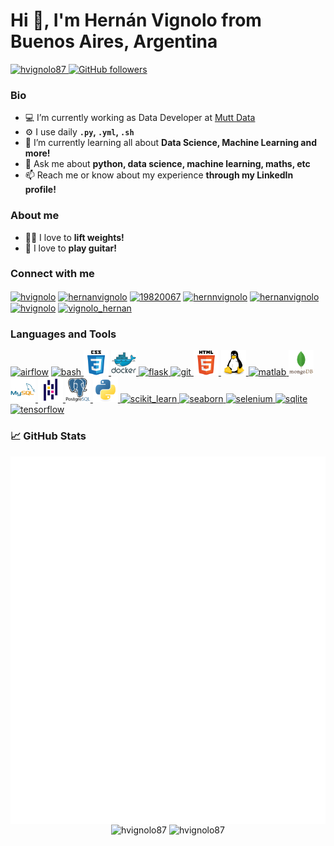 <h1 align="left">Hi 👋, I'm Hernán Vignolo from Buenos Aires, Argentina</h1>

<p align="left">
  <a href="https://github.com/hvignolo87/">
    <img src="https://komarev.com/ghpvc/?username=hvignolo87&label=Profile%20views&color=0e75b6&style=flat" alt="hvignolo87" />
  </a>
  <a href="https://github.com/hvignolo87?tab=followers">
    <img alt="GitHub followers" src="https://img.shields.io/github/followers/hvignolo87?color=green&logo=github">
  </a>
</p>


### Bio

- 💻 I’m currently working as Data Developer at [Mutt Data](https://github.com/MuttData)
- ⚙️ I use daily **`.py`, `.yml`, `.sh`**
- 🌱 I’m currently learning all about **Data Science, Machine Learning and more!**
- 💬 Ask me about **python, data science, machine learning, maths, etc**
- 📫 Reach me or know about my experience **through my LinkedIn profile!**


### About me
- 🏋️‍♂️ I love to **lift weights!**
- 🎸 I love to **play guitar!**


<h3 align="left">Connect with me</h3>
<p align="left">
<a href="https://dev.to/hvignolo" target="blank"><img align="center" src="https://raw.githubusercontent.com/rahuldkjain/github-profile-readme-generator/master/src/images/icons/Social/devto.svg" alt="hvignolo" height="30" width="40" /></a>
<a href="https://linkedin.com/in/hernanvignolo" target="blank"><img align="center" src="https://raw.githubusercontent.com/rahuldkjain/github-profile-readme-generator/master/src/images/icons/Social/linked-in-alt.svg" alt="hernanvignolo" height="30" width="40" /></a>
<a href="https://stackoverflow.com/users/19820067" target="blank"><img align="center" src="https://raw.githubusercontent.com/rahuldkjain/github-profile-readme-generator/master/src/images/icons/Social/stack-overflow.svg" alt="19820067" height="30" width="40" /></a>
<a href="https://kaggle.com/hernnvignolo" target="blank"><img align="center" src="https://raw.githubusercontent.com/rahuldkjain/github-profile-readme-generator/master/src/images/icons/Social/kaggle.svg" alt="hernnvignolo" height="30" width="40" /></a>
<a href="https://fb.com/hernanvignolo" target="blank"><img align="center" src="https://raw.githubusercontent.com/rahuldkjain/github-profile-readme-generator/master/src/images/icons/Social/facebook.svg" alt="hernanvignolo" height="30" width="40" /></a>
<a href="https://instagram.com/hvignolo" target="blank"><img align="center" src="https://raw.githubusercontent.com/rahuldkjain/github-profile-readme-generator/master/src/images/icons/Social/instagram.svg" alt="hvignolo" height="30" width="40" /></a>
<a href="https://www.hackerrank.com/vignolo_hernan" target="blank"><img align="center" src="https://raw.githubusercontent.com/rahuldkjain/github-profile-readme-generator/master/src/images/icons/Social/hackerrank.svg" alt="vignolo_hernan" height="30" width="40" /></a>
</p>

<h3 align="left">Languages and Tools</h3>
<p align="left">
<a href="https://airflow.apache.org/" target="_blank" rel="noreferrer"><img src="https://cwiki.apache.org/confluence/download/attachments/145723561/airflow_transparent.png" alt="airflow" width="40" height="40"/></a>
<a href="https://www.gnu.org/software/bash/" target="_blank" rel="noreferrer"> <img src="https://www.vectorlogo.zone/logos/gnu_bash/gnu_bash-icon.svg" alt="bash" width="40" height="40"/> </a> <a href="https://www.w3schools.com/css/" target="_blank" rel="noreferrer"> <img src="https://raw.githubusercontent.com/devicons/devicon/master/icons/css3/css3-original-wordmark.svg" alt="css3" width="40" height="40"/> </a> <a href="https://www.docker.com/" target="_blank" rel="noreferrer"> <img src="https://raw.githubusercontent.com/devicons/devicon/master/icons/docker/docker-original-wordmark.svg" alt="docker" width="40" height="40"/> </a> <a href="https://flask.palletsprojects.com/" target="_blank" rel="noreferrer"> <img src="https://www.vectorlogo.zone/logos/pocoo_flask/pocoo_flask-icon.svg" alt="flask" width="40" height="40"/> </a> <a href="https://git-scm.com/" target="_blank" rel="noreferrer"> <img src="https://www.vectorlogo.zone/logos/git-scm/git-scm-icon.svg" alt="git" width="40" height="40"/> </a> <a href="https://www.w3.org/html/" target="_blank" rel="noreferrer"> <img src="https://raw.githubusercontent.com/devicons/devicon/master/icons/html5/html5-original-wordmark.svg" alt="html5" width="40" height="40"/> </a> <a href="https://www.linux.org/" target="_blank" rel="noreferrer"> <img src="https://raw.githubusercontent.com/devicons/devicon/master/icons/linux/linux-original.svg" alt="linux" width="40" height="40"/> </a> <a href="https://www.mathworks.com/" target="_blank" rel="noreferrer"> <img src="https://upload.wikimedia.org/wikipedia/commons/2/21/Matlab_Logo.png" alt="matlab" width="40" height="40"/> </a> <a href="https://www.mongodb.com/" target="_blank" rel="noreferrer"> <img src="https://raw.githubusercontent.com/devicons/devicon/master/icons/mongodb/mongodb-original-wordmark.svg" alt="mongodb" width="40" height="40"/> </a> <a href="https://www.mysql.com/" target="_blank" rel="noreferrer"> <img src="https://raw.githubusercontent.com/devicons/devicon/master/icons/mysql/mysql-original-wordmark.svg" alt="mysql" width="40" height="40"/> </a> <a href="https://pandas.pydata.org/" target="_blank" rel="noreferrer"> <img src="https://raw.githubusercontent.com/devicons/devicon/2ae2a900d2f041da66e950e4d48052658d850630/icons/pandas/pandas-original.svg" alt="pandas" width="40" height="40"/> </a> <a href="https://www.postgresql.org" target="_blank" rel="noreferrer"> <img src="https://raw.githubusercontent.com/devicons/devicon/master/icons/postgresql/postgresql-original-wordmark.svg" alt="postgresql" width="40" height="40"/> </a> <a href="https://www.python.org" target="_blank" rel="noreferrer"> <img src="https://raw.githubusercontent.com/devicons/devicon/master/icons/python/python-original.svg" alt="python" width="40" height="40"/> </a> <a href="https://scikit-learn.org/" target="_blank" rel="noreferrer"> <img src="https://upload.wikimedia.org/wikipedia/commons/0/05/Scikit_learn_logo_small.svg" alt="scikit_learn" width="40" height="40"/> </a> <a href="https://seaborn.pydata.org/" target="_blank" rel="noreferrer"> <img src="https://seaborn.pydata.org/_images/logo-mark-lightbg.svg" alt="seaborn" width="40" height="40"/> </a> <a href="https://www.selenium.dev" target="_blank" rel="noreferrer"> <img src="https://raw.githubusercontent.com/detain/svg-logos/780f25886640cef088af994181646db2f6b1a3f8/svg/selenium-logo.svg" alt="selenium" width="40" height="40"/> </a> <a href="https://www.sqlite.org/" target="_blank" rel="noreferrer"> <img src="https://www.vectorlogo.zone/logos/sqlite/sqlite-icon.svg" alt="sqlite" width="40" height="40"/> </a> <a href="https://www.tensorflow.org" target="_blank" rel="noreferrer"> <img src="https://www.vectorlogo.zone/logos/tensorflow/tensorflow-icon.svg" alt="tensorflow" width="40" height="40"/> </a> </p>

<h3 align="left">📈 GitHub Stats</h3>

<p align="center">
<img align="center" src="https://raw.githubusercontent.com/hvignolo87/github-stats/master/generated/languages.svg#gh-dark-mode-only" alt="hvignolo87" />
<img align="center" src="https://raw.githubusercontent.com/hvignolo87/github-stats/master/generated/overview.svg#gh-dark-mode-only" alt="hvignolo87" />
<img align="center" src="https://github-readme-stats.vercel.app/api?username=hvignolo87&show_icons=true&locale=en" alt="hvignolo87" width="50%"/>
<img align="center" src="https://github-readme-streak-stats.herokuapp.com/?user=hvignolo87&" alt="hvignolo87" width="50%"/>
</p>
